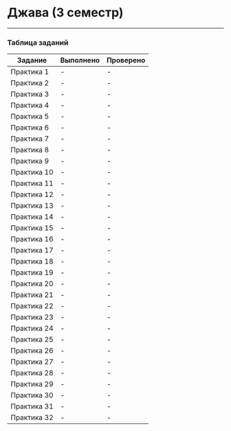 # Джава (3 семестр)

---

### Таблица заданий

| Задание     | Выполнено | Проверено |
|-------------|-----------|-----------|
| Практика 1  | -         | -         |
| Практика 2  | -         | -         |
| Практика 3  | -         | -         |
| Практика 4  | -         | -         |
| Практика 5  | -         | -         |
| Практика 6  | -         | -         |
| Практика 7  | -         | -         |
| Практика 8  | -         | -         |
| Практика 9  | -         | -         |
| Практика 10 | -         | -         |
| Практика 11 | -         | -         |
| Практика 12 | -         | -         |
| Практика 13 | -         | -         |
| Практика 14 | -         | -         |
| Практика 15 | -         | -         |
| Практика 16 | -         | -         |
| Практика 17 | -         | -         |
| Практика 18 | -         | -         |
| Практика 19 | -         | -         |
| Практика 20 | -         | -         |
| Практика 21 | -         | -         |
| Практика 22 | -         | -         |
| Практика 23 | -         | -         |
| Практика 24 | -         | -         |
| Практика 25 | -         | -         |
| Практика 26 | -         | -         |
| Практика 27 | -         | -         |
| Практика 28 | -         | -         |
| Практика 29 | -         | -         |
| Практика 30 | -         | -         |
| Практика 31 | -         | -         |
| Практика 32 | -         | -         |
